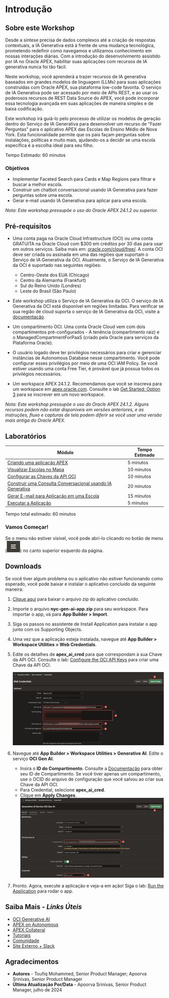 # Introdução

## Sobre este Workshop

Desde a síntese precisa de dados complexos até a criação de respostas contextuais, a IA Generativa está à frente de uma mudança tecnológica, prometendo redefinir como navegamos e utilizamos conhecimento em nossas interações diárias. Com a introdução do desenvolvimento assistido por IA no Oracle APEX, habilitar suas aplicações com recursos de IA generativa nunca foi tão fácil.

Neste workshop, você aprenderá a trazer recursos de IA generativa baseados em grandes modelos de linguagem (LLMs) para suas aplicações construídas com Oracle APEX, sua plataforma low-code favorita. O serviço de IA Generativa pode ser acessado por meio de APIs REST, e ao usar os poderosos recursos de REST Data Source do APEX, você pode incorporar essa tecnologia avançada em suas aplicações de maneira simples e de baixa codificação.

<!-- ## O que é o serviço de IA Generativa da OCI?

[Oracle Cloud Infrastructure Generative AI](https://www.oracle.com/artificial-intelligence/generative-ai/large-language-models/) é um serviço totalmente gerenciado que fornece um conjunto de modelos de linguagem de última geração e personalizáveis que cobrem uma ampla variedade de casos de uso para geração de texto. A IA Generativa atualmente suporta os seguintes modelos fundamentais pré-treinados disponíveis da Meta e Cohere:

- Llama 2
- Command
- Summarize
- Embed

Você pode ler mais sobre esses modelos na [documentação](https://docs.oracle.com/en-us/iaas/Content/generative-ai/pretrained-models.htm). -->

Este workshop irá guiá-lo pelo processo de utilizar os modelos de geração dentro do Serviço de IA Generativa para desenvolver um recurso de "Fazer Perguntas" para o aplicativo APEX das Escolas de Ensino Médio de Nova York. Esta funcionalidade permite que os pais façam perguntas sobre instalações, políticas e muito mais, ajudando-os a decidir se uma escola específica é a escolha ideal para seu filho.

Tempo Estimado: 60 minutos

### **Objetivos**

* Implementar Faceted Search para Cards e Map Regions para filtrar e buscar a melhor escola.
* Construir um chatbot conversacional usando IA Generativa para fazer perguntas sobre uma escola.
* Gerar e-mail usando IA Generativa para aplicar para uma escola.

*Nota: Este workshop pressupõe o uso do Oracle APEX 24.1.2 ou superior.*

## Pré-requisitos

- Uma conta paga na Oracle Cloud Infrastructure (OCI) ou uma conta GRATUITA na Oracle Cloud com $300 em créditos por 30 dias para usar em outros serviços. Saiba mais em: [oracle.com/cloud/free/](https://www.oracle.com/cloud/free/). A conta OCI deve ser criada ou assinada em uma das regiões que suportam o Serviço de IA Generativa da OCI. Atualmente, o Serviço de IA Generativa da OCI é suportado nas seguintes regiões:

    - Centro-Oeste dos EUA (Chicago)
    - Centro da Alemanha (Frankfurt)
    - Sul do Reino Unido (Londres)
    - Leste do Brasil (São Paulo)

- Este workshop utiliza o Serviço de IA Generativa da OCI. O serviço de IA Generativa da OCI está disponível em regiões limitadas. Para verificar se sua região de cloud suporta o serviço de IA Generativa da OCI, visite a [documentação](https://docs.oracle.com/en-us/iaas/Content/generative-ai/overview.htm#regions).

- Um compartimento OCI. Uma conta Oracle Cloud vem com dois compartimentos pré-configurados - A tenência (compartimento raiz) e o ManagedCompartmentForPaaS (criado pela Oracle para serviços da Plataforma Oracle).

- O usuário logado deve ter privilégios necessários para criar e gerenciar instâncias de Autonomous Database nesse compartimento. Você pode configurar esses privilégios por meio de uma OCI IAM Policy. Se você estiver usando uma conta Free Tier, é provável que já possua todos os privilégios necessários.

- Um workspace APEX 24.1.2. Recomendamos que você se inscreva para um workspace em [apex.oracle.com](https://apex.oracle.com). Consulte o lab [Get Started: Option 3](?lab=1-sign-up-apex#Option3:apexoraclecom) para se inscrever em um novo workspace.

*Nota: Este workshop pressupõe o uso do Oracle APEX 24.1.2. Alguns recursos podem não estar disponíveis em versões anteriores, e as instruções, fluxo e capturas de tela podem diferir se você usar uma versão mais antiga do Oracle APEX.*

## Laboratórios

| Módulo | Tempo Estimado |
| --- | --- |
| [Criando uma aplicação APEX](?lab=1-create-app) | 5 minutos |
| [Visualizar Escolas no Mapa](?lab=2-schools-on-map) | 10 minutos |
| [Configurar as Chaves da API OCI](?lab=3-configure-oci) | 10 minutos |
| [Construir uma Consulta Conversacional usando IA Generativa](?lab=4-using-genai) | 20 minutos |
| [Gerar E-mail para Aplicação em uma Escola](?lab=5-apply-to-school) | 15 minutos |
| [Executar a Aplicação](?lab=6-run-app) | 5 minutos |

Tempo total estimado: 60 minutos

### **Vamos Começar!**

Se o menu não estiver visível, você pode abri-lo clicando no botão de menu (![Ícone do Menu](./images/menu-button.png)) no canto superior esquerdo da página.

## Downloads

Se você tiver algum problema ou o aplicativo não estiver funcionando como esperado, você pode baixar e instalar o aplicativo concluído da seguinte maneira:

1. [Clique aqui](https://c4u04.objectstorage.us-ashburn-1.oci.customer-oci.com/p/EcTjWk2IuZPZeNnD_fYMcgUhdNDIDA6rt9gaFj_WZMiL7VvxPBNMY60837hu5hga/n/c4u04/b/livelabsfiles/o/labfiles/nyc-gen-ai-app.zip) para baixar o arquivo zip do aplicativo concluído.

2. Importe o arquivo **nyc-gen-ai-app.zip** para seu workspace. Para importar o app, vá para **App Builder > Import**.

3. Siga os passos no assistente de Install Application para instalar o app junto com os Supporting Objects.

4. Uma vez que a aplicação esteja instalada, navegue até **App Builder > Workspace Utilities > Web Credentials**.

5. Edite os detalhes de **apex\_ai\_cred** para que correspondam à sua Chave da API OCI. Consulte o lab: [Configure the OCI API Keys](?lab=3-configure-oci) para criar uma Chave da API OCI.

     ![Página de Credenciais da Web](images/edit-web-cred.png " ")
6. Navegue até **App Builder > Workspace Utilities > Generative AI**. Edite o serviço **OCI Gen AI**.

    - Insira o **ID do Compartimento**. Consulte a [Documentação](https://docs.oracle.com/en-us/iaas/Content/GSG/Tasks/contactingsupport_topic-Locating_Oracle_Cloud_Infrastructure_IDs.htm#:~:text=Finding%20the%20OCID%20of%20a,displayed%20next%20to%20each%20compartment.) para obter seu ID de Compartimento. Se você tiver apenas um compartimento, use o OCID do arquivo de configuração que você salvou ao criar sua Chave da API OCI.
    - Para Credential, selecione **apex\_ai\_cred**.
    - Clique em **Apply Changes**.
    ![Página de IA Generativa](images/edit-oci-genai.png " ")

7. Pronto. Agora, execute a aplicação e veja-a em ação! Siga o lab: [Run the Application](?lab=6-run-app) para rodar o app.

## Saiba Mais - *Links Úteis*

- [OCI Generative AI](https://www.oracle.com/artificial-intelligence/generative-ai/large-language-models/)
- [APEX on Autonomous](https://apex.oracle.com/autonomous)
- [APEX Collateral](https://www.oracle.com/database/technologies/appdev/apex/collateral.html)
- [Tutoriais](https://apex.oracle.com/en/learn/tutorials)
- [Comunidade](https://apex.oracle.com/community)
- [Site Externo + Slack](http://apex.world)

## Agradecimentos

 - **Autores** - Toufiq Mohammed, Senior Product Manager; Apoorva Srinivas, Senior Product Manager
 - **Última Atualização Por/Data** - Apoorva Srinivas, Senior Product Manager, julho de 2024